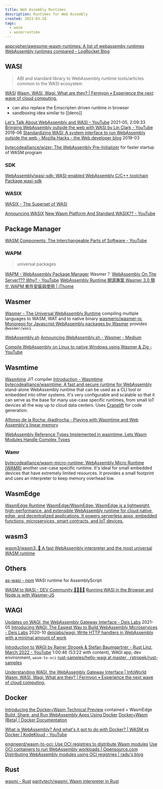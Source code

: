 ```yaml
---
title: Web Assembly Runtimes
description: Runtimes for Web Assembly
created: 2023-03-28
tags:
  - wasm
  - wasm/runtime
---
```


[appcypher/awesome-wasm-runtimes: A list of webassemby runtimes](https://github.com/appcypher/awesome-wasm-runtimes)
[WebAssembly runtimes compared - LogRocket Blog](https://blog.logrocket.com/webassembly-runtimes-compared/)

## WASI

> ABI and standard library to WebAssembly runtime
> tools/articles common to the WASI ecosystem

[WASI](https://wasi.dev/)
[Wasm, WASI, Wagi: What are they? | Fermyon • Experience the next wave of cloud computing.](https://www.fermyon.com/blog/wasm-wasi-wagi)

- can also replace the Emscripten driven runtime in browser
- sandboxing idea similar to [[deno]]

[Let's Talk About WebAssembly and WASI - YouTube](https://www.youtube.com/watch?v=2qV-1JhxWeE) 2021-05, 2:09:33
[Bringing WebAssembly outside the web with WASI by Lin Clark - YouTube](https://www.youtube.com/watch?v=fh9WXPu0hw8) 2019-06
[Standardizing WASI: A system interface to run WebAssembly outside the web - Mozilla Hacks - the Web developer blog](https://hacks.mozilla.org/2019/03/standardizing-wasi-a-webassembly-system-interface/) 2019-03

[bytecodealliance/wizer: The WebAssembly Pre-Initializer](https://github.com/bytecodealliance/wizer) for faster startup of WASM program

### SDK

[WebAssembly/wasi-sdk: WASI-enabled WebAssembly C/C++ toolchain](https://github.com/WebAssembly/wasi-sdk)
[Package wasi-sdk](https://github.com/WebAssembly/wasi-sdk/pkgs/container/wasi-sdk)

### WASIX

[WASIX - The Superset of WASI](https://wasix.org/)

[Announcing WASIX](https://wasmer.io/posts/announcing-wasix)
[New Wasm Platform And Standard WASIX?? - YouTube](https://www.youtube.com/watch?v=d94s2z6S130)

## Package Manager

[WASM Components: The Interchangeable Parts of Software - YouTube](https://www.youtube.com/watch?v=ZxEqvtGUGLY)

### WAPM

> universal packages

[WAPM - WebAssembly Package Manager](https://wapm.io/) Wasmer？
[WebAssembly On The Server??? Why? - YouTube](https://www.youtube.com/watch?v=OHmycSgFAUs)
[WebAssembly Runtime 開源專案 Wasmer 3.0 簡化 WAPM 套件安裝與使用 | iThome](https://www.ithome.com.tw/news/154415)

## Wasmer

[Wasmer - The Universal WebAssembly Runtime](https://wasmer.io/) compiling multiple languages to WASM, WAT and to native binary
[wasmerio/wasmer-js: Monorepo for Javascript WebAssembly packages by Wasmer](https://github.com/wasmerio/wasmer-js) provides `@wasmer/wasi`

[WebAssembly.sh](https://webassembly.sh/)
[Announcing WebAssembly.sh - Wasmer - Medium](https://medium.com/wasmer/webassembly-sh-408b010c14db)

[Compile WebAssembly on Linux to native Windows using Wasmer & Zig - YouTube](https://www.youtube.com/watch?v=VbYy2gqjnJI)

## Wasmtime

[Wasmtime](https://wasmtime.dev/) JIT compiler
[Introduction - Wasmtime](https://docs.wasmtime.dev/introduction.html)
[bytecodealliance/wasmtime: A fast and secure runtime for WebAssembly](https://github.com/bytecodealliance/wasmtime)
stand-alone WebAssembly runtime that can be used as a CLI tool or embedded into other systems. It's very configurable and scalable so that it can serve as the base for many use-case specific runtimes, from small IoT devices all the way up to cloud data centers. Uses [Cranelift](https://github.com/bytecodealliance/wasmtime/tree/main/cranelift) for code generation.

[Alfonso de la Rocha: @adlrocha - Playing with Wasmtime and Web Assembly's linear memory](https://adlrocha.substack.com/p/adlrocha-playing-with-wasmtime-and)

[WebAssembly Reference Types Implemented in wasmtime, Lets Wasm Modules Handle Complex Types](https://www.infoq.com/news/2020/09/wasm-reference-types-wasmtime/)

### Wamr

[bytecodealliance/wasm-micro-runtime: WebAssembly Micro Runtime (WAMR)](https://github.com/bytecodealliance/wasm-micro-runtime)
another use-case specific runtime. It's ideal for small embedded devices that have extremely limited resources. It provides a small footprint and uses an interpreter to keep memory overhead low.

## WasmEdge

[WasmEdge Runtime](https://wasmedge.org/)
[WasmEdge/WasmEdge: WasmEdge is a lightweight, high-performance, and extensible WebAssembly runtime for cloud native, edge, and decentralized applications. It powers serverless apps, embedded functions, microservices, smart contracts, and IoT devices.](https://github.com/WasmEdge/WasmEdge)

## wasm3

[wasm3/wasm3: 🚀 A fast WebAssembly interpreter and the most universal WASM runtime](https://github.com/wasm3/wasm3)

## Others

[as-wasi - npm](https://www.npmjs.com/package/as-wasi) WASI runtime for AssemblyScript

[WASM to WASI - DEV Community 👩‍💻👨‍💻](https://dev.to/jeikabu/wasm-to-wasi-5866)
[Running WASI in the Browser and Node.js with Wasmer-JS](https://www.infoq.com/news/2019/10/wasmer-js-wasi-wasm-browser/)

## WAGI

[Updates on WAGI, the WebAssembly Gateway Interface - Deis Labs](https://deislabs.io/posts/wagi-updates/) 2021-05
[Introducing WAGI: The Easiest Way to Build WebAssembly Microservices - Deis Labs](https://deislabs.io/posts/introducing-wagi-easiest-way-to-build-webassembly-microservices/) 2020-10
[deislabs/wagi: Write HTTP handlers in WebAssembly with a minimal amount of work](https://github.com/deislabs/wagi)

[Introduction to WAGI by Rainer Stropek & Stefan Baumgartner - Rust Linz, March 2022 - YouTube](https://www.youtube.com/watch?v=9NDwHBjLlhQ) 1:00:46 (53:22 with content), WAGI app, dev environment, `wasm-to-oci`
[rust-samples/hello-wagi at master · rstropek/rust-samples](https://github.com/rstropek/rust-samples/tree/master/hello-wagi)

[Understanding WAGI, the WebAssembly Gateway Interface | InfoWorld](https://www.infoworld.com/article/3632865/understanding-wagi-the-webassembly-gateway-interface.html)
[Wasm, WASI, Wagi: What are they? | Fermyon • Experience the next wave of cloud computing.](https://www.fermyon.com/blog/wasm-wasi-wagi)

## Docker

[Introducing the Docker+Wasm Technical Preview](https://www.docker.com/blog/docker-wasm-technical-preview/)
contained + WasmEdge
[Build, Share, and Run WebAssembly Apps Using Docker](https://www.docker.com/blog/build-share-run-webassembly-apps-docker/)
[Docker+Wasm (Beta) | Docker Documentation](https://docs.docker.com/desktop/wasm/)

[What is WebAssembly? And what's it got to do with Docker? | WASM vs Docker | KodeKloud - YouTube](https://www.youtube.com/watch?v=7553XZ0T6pM)

[engineerd/wasm-to-oci: Use OCI registries to distribute Wasm modules](https://github.com/engineerd/wasm-to-oci)
[Use OCI containers to run WebAssembly workloads | Opensource.com](https://opensource.com/article/22/10/wasm-containers)
[Distributing WebAssembly modules using OCI registries | radu's blog](https://radu-matei.com/blog/wasm-to-oci/)

## Rust

[wasmi - Rust](https://paritytech.github.io/wasmi/wasmi/index.html)
[paritytech/wasmi: Wasm interpreter in Rust](https://github.com/paritytech/wasmi)
